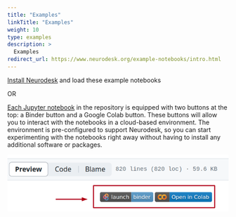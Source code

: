 ```yaml
---
title: "Examples"
linkTitle: "Examples"
weight: 10
type: examples
description: >
  Examples
redirect_url: https://www.neurodesk.org/example-notebooks/intro.html
---
```



[Install Neurodesk](https://www.neurodesk.org/docs/getting-started) and load these example notebooks

OR 

[Each Jupyter notebook](https://github.com/NeuroDesk/example-notebooks) in the repository is equipped with two buttons at the top: a Binder button and a Google Colab button. These buttons will allow you to interact with the notebooks in a cloud-based environment. The environment is pre-configured to support Neurodesk, so you can start experimenting with the notebooks right away without having to install any additional software or packages.

![button](/static/tutorials-examples/examples/launch_notebook.png)